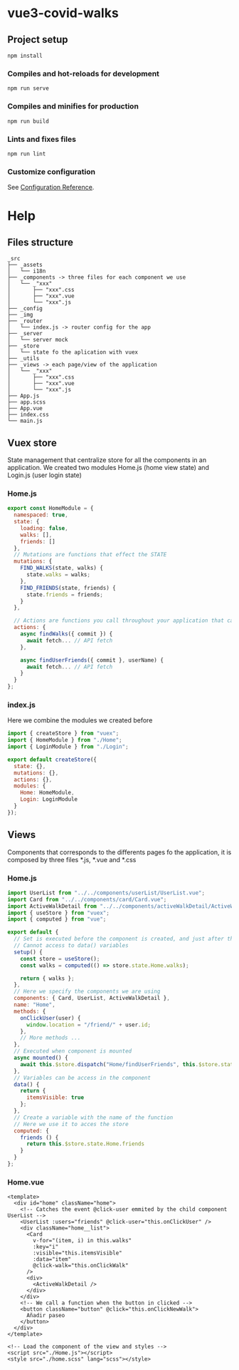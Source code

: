 # vue3-covid-walks

## Project setup
```
npm install
```

### Compiles and hot-reloads for development
```
npm run serve
```

### Compiles and minifies for production
```
npm run build
```

### Lints and fixes files
```
npm run lint
```

### Customize configuration
See [Configuration Reference](https://cli.vuejs.org/config/).

# Help

## Files structure

```
_src
├── _assets
│   └── i18n
├── _components -> three files for each component we use
│   └── _"xxx"
│       ├── "xxx".css
│       ├── "xxx".vue
│       └── "xxx".js
├── _config
├── _img
├── _router
│   └── index.js -> router config for the app
├── _server
│   └── server mock
├── _store
│   └── state fo the aplication with vuex
├── _utils
├── _views -> each page/view of the application
│   └── _"xxx"
│       ├── "xxx".css
│       ├── "xxx".vue
│       └── "xxx".js
├── App.js
├── app.scss
├── App.vue
├── index.css
└── main.js
```

## Vuex store

State management that centralize store for all the components in an application. We created two modules Home.js (home view state) and Login.js (user login state)

### Home.js

```javascript
export const HomeModule = {
  namespaced: true,
  state: {
    loading: false,
    walks: [],
    friends: []
  },
  // Mutations are functions that effect the STATE
  mutations: {
    FIND_WALKS(state, walks) {
      state.walks = walks;
    },
    FIND_FRIENDS(state, friends) {
      state.friends = friends;
    }
  },

  // Actions are functions you call throughout your application that call mutations
  actions: {
    async findWalks({ commit }) {
      await fetch... // API fetch
    },

    async findUserFriends({ commit }, userName) {
      await fetch... // API fetch     
    }
  }
};
```

### index.js

Here we combine the modules we created before

```javascript
import { createStore } from "vuex";
import { HomeModule } from "./Home";
import { LoginModule } from "./Login";

export default createStore({
  state: {},
  mutations: {},
  actions: {},
  modules: {
    Home: HomeModule,
    Login: LoginModule
  }
});
```

## Views

Components that corresponds to the differents pages fo the application, it is composed by three files *.js, *.vue and *.css 

### Home.js

```javascript
import UserList from "../../components/userList/UserList.vue";
import Card from "../../components/card/Card.vue";
import ActiveWalkDetail from "../../components/activeWalkDetail/ActiveWalkDetail.vue"
import { useStore } from "vuex";
import { computed } from "vue";

export default {
  // Set is executed before the component is created, and just after the props are resolved
  // Cannot access to data() variables
  setup() {
    const store = useStore();
    const walks = computed(() => store.state.Home.walks);

    return { walks };
  },
  // Here we specify the components we are using
  components: { Card, UserList, ActiveWalkDetail },
  name: "Home",
  methods: {
    onClickUser(user) {
      window.location = "/friend/" + user.id;
    },
    // More methods ...
  },
  // Executed when component is mounted
  async mounted() {
    await this.$store.dispatch("Home/findUserFriends", this.$store.state.Login.userInfo.login);
  },
  // Variables can be access in the component
  data() {
    return {
      itemsVisible: true
    };
  },
  // Create a variable with the name of the function
  // Here we use it to acces the store
  computed: {
    friends () {
      return this.$store.state.Home.friends
    }
  }
};
```

### Home.vue

```vue
<template>
  <div id="home" className="home">
    <!-- Catches the event @click-user emmited by the child component UserList -->
    <UserList :users="friends" @click-user="this.onClickUser" /> 
    <div className="home__list">
      <Card
        v-for="(item, i) in this.walks"
        :key="i"
        :visible="this.itemsVisible"
        :data="item"
        @click-walk="this.onClickWalk"
      />
      <div>
        <ActiveWalkDetail />
      </div>
    </div>
    <!-- We call a function when the button in clicked -->
    <button className="button" @click="this.onClickNewWalk">
      Añadir paseo
    </button>
  </div>
</template>

<!-- Load the component of the view and styles -->
<script src="./Home.js"></script>
<style src="./home.scss" lang="scss"></style>
```
